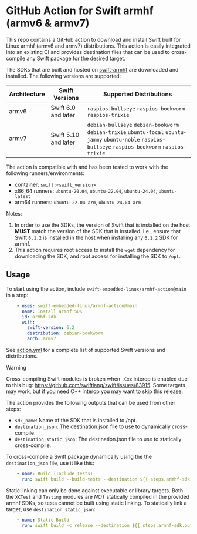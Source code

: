 # GitHub Action for Swift armhf (armv6 & armv7)

This repo contains a GitHub action to download and install Swift built for Linux armhf (armv6 and armv7) distributions. This action is easily integrated into an existing CI and provides destination files that can be used to cross-compile any Swift package for the desired target.

The SDKs that are built and hosted on [swift-armhf](https://github.com/xtremekforever/swift-armhf) are downloaded and installed. The following versions are supported:

| Architecture | Swift Versions          | Supported Distributions                                                |
|--------------|-------------------------|------------------------------------------------------------------------|
| armv6        | Swift 6.0 and later     | `raspios-bullseye` `raspios-bookworm` `raspios-trixie`                 |
| armv7        | Swift 5.10 and later    | `debian-bullseye` `debian-bookworm` `debian-trixie` `ubuntu-focal` `ubuntu-jammy` `ubuntu-noble` `raspios-bullseye` `raspios-bookworm` `raspios-trixie` |

The action is compatible with and has been tested to work with the following runners/environments:

- container: `swift:<swift_version>`
- x86_64 runners: `ubuntu-20.04`, `ubuntu-22.04`, `ubuntu-24.04`, `ubuntu-latest`
- arm64 runners: `ubuntu-22.04-arm`, `ubuntu-24.04-arm`

Notes:

1. In order to use the SDKs, the version of Swift that is installed on the host **MUST** match the version of the SDK that is installed. I.e., ensure that Swift `6.1.2` is installed in the host when installing any `6.1.2` SDK for armhf.
2. This action requires root access to install the `wget` dependency for downloading the SDK, and root access for installing the SDK to `/opt`.

## Usage

To start using the action, include `swift-embedded-linux/armhf-action@main` in a step:

```yml
    - uses: swift-embedded-linux/armhf-action@main
      name: Install armhf SDK
      id: armhf-sdk
      with:
        swift-version: 6.2
        distribution: debian-bookworm
        arch: armv7
```

See [action.yml](action.yml) for a complete list of supported Swift versions and distributions.

> [!WARNING]  
> Cross-compiling Swift modules is broken when `.Cxx` interop is enabled due to this bug: https://github.com/swiftlang/swift/issues/83915. Some targets may work, but if you need C++ interop you may want to skip this release.

The action provides the following outputs that can be used from other steps:

- `sdk_name`: Name of the SDK that is installed to /opt.
- `destination_json`: The destination.json file to use to dynamically cross-compile.
- `destination_static_json`: The destination.json file to use to statically cross-compile.

To cross-compile a Swift package dynamically using the the `destination_json` file, use it like this:

```yml
    - name: Build (Include Tests)
      run: swift build --build-tests --destination ${{ steps.armhf-sdk.outputs.destination_json }}
```

Static linking can only be done against executable or library targets. Both the `XCTest` and `Testing`
modules are _NOT_ statically compiled in the provided armhf SDKs, so tests cannot be built using static linking.
To statically link a target, use `destination_static_json`:

```yml
    - name: Static Build
      run: swift build -c release --destination ${{ steps.armhf-sdk.outputs.destination_static_json }} --static-swift-stdlib
```
